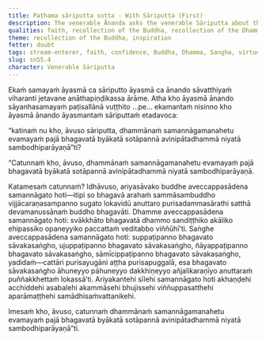 ```yaml
---
title: Paṭhama sāriputta sutta - With Sāriputta (First)
description: The venerable Ānanda asks the venerable Sāriputta about the qualities that make a person a stream-enterer, no longer subject to downfall, fixed in destiny, and headed for full awakening.
qualities: faith, recollection of the Buddha, recollection of the Dhamma, recollection of the Sangha, ethical conduct
theme: recollection of the Buddha, inspiration
fetter: doubt
tags: stream-enterer, faith, confidence, Buddha, Dhamma, Sangha, virtues, sāriputta, sn, sn45-56, sn55
slug: sn55.4
character: Venerable Sāriputta
---
```


Ekaṁ samayaṁ āyasmā ca sāriputto āyasmā ca ānando sāvatthiyaṁ viharanti jetavane anāthapiṇḍikassa ārāme. Atha kho āyasmā ānando sāyanhasamayaṁ paṭisallānā vuṭṭhito …pe… ekamantaṁ nisinno kho āyasmā ānando āyasmantaṁ sāriputtaṁ etadavoca:

“katinaṁ nu kho, āvuso sāriputta, dhammānaṁ samannāgamanahetu evamayaṁ pajā bhagavatā byākatā sotāpannā avinipātadhammā niyatā sambodhiparāyaṇā”ti?

“Catunnaṁ kho, āvuso, dhammānaṁ samannāgamanahetu evamayaṁ pajā bhagavatā byākatā sotāpannā avinipātadhammā niyatā sambodhiparāyaṇā.

Katamesaṁ catunnaṁ? Idhāvuso, ariyasāvako buddhe aveccappasādena samannāgato hoti—itipi so bhagavā arahaṁ sammāsambuddho vijjācaraṇasampanno sugato lokavidū anuttaro purisadammasārathi satthā devamanussānaṁ buddho bhagavāti. Dhamme aveccappasādena samannāgato hoti: svākkhāto bhagavatā dhammo sandiṭṭhiko akāliko ehipassiko opaneyyiko paccattaṁ veditabbo viññūhī’ti. Saṅghe aveccappasādena samannāgato hoti: suppaṭipanno bhagavato sāvakasaṅgho, ujuppaṭipanno bhagavato sāvakasaṅgho, ñāyappaṭipanno bhagavato sāvakasaṅgho, sāmīcippaṭipanno bhagavato sāvakasaṅgho, yadidaṁ—cattāri purisayugāni aṭṭha purisapuggalā, esa bhagavato sāvakasaṅgho āhuneyyo pāhuneyyo dakkhiṇeyyo añjalikaraṇīyo anuttaraṁ puññakkhettaṁ lokassā’ti. Ariyakantehi sīlehi samannāgato hoti akhaṇḍehi acchiddehi asabalehi akammāsehi bhujissehi viññuppasatthehi aparāmaṭṭhehi samādhisaṁvattanikehi.

Imesaṁ kho, āvuso, catunnaṁ dhammānaṁ samannāgamanahetu evamayaṁ pajā bhagavatā byākatā sotāpannā avinipātadhammā niyatā sambodhiparāyaṇā”ti.
